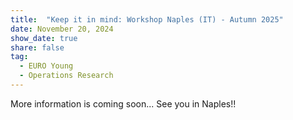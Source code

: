 ```yaml
---
title:  "Keep it in mind: Workshop Naples (IT) - Autumn 2025"
date: November 20, 2024
show_date: true
share: false
tag:
  - EURO Young
  - Operations Research
---
```



More information is coming soon... See you in Naples!!
